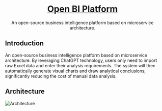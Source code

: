 <a href="https://glenncai.com">
  <h1 align="center">Open BI Platform</h1>
</a>

<p align="center">
  An open-source business intelligence platform based on microservice architecture.
</p>

## Introduction

An open-source business intelligence platform based on microservice architecture. By leveraging ChatGPT technology,
users only need to import raw Excel data and enter their analysis requirements. The
system will then automatically generate visual charts and draw analytical conclusions, significantly reducing the cost
of manual data analysis.

## Architecture

<picture>
  <source media="(prefers-color-scheme: dark)" srcset="assets/images/open-bi-platform-architecture-white.svg">
  <source media="(prefers-color-scheme: light)" srcset="assets/images/open-bi-platform-architecture-dark.svg">
  <img src="assets/images/open-bi-platform-architecture-white.png" alt="Architecture">
</picture>